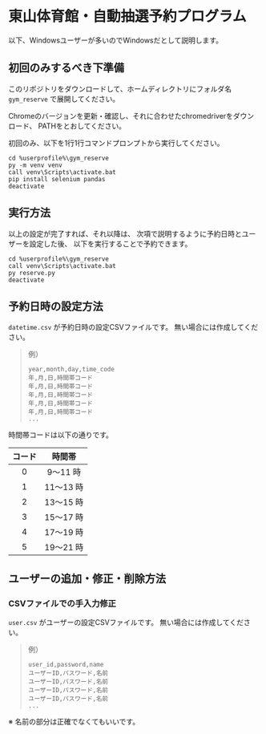 # 東山体育館・自動抽選予約プログラム

以下、Windowsユーザーが多いのでWindowsだとして説明します。

## 初回のみするべき下準備

このリポジトリをダウンロードして、ホームディレクトリにフォルダ名 `gym_reserve` で展開してください。

Chromeのバージョンを更新・確認し、それに合わせたchromedriverをダウンロード、
PATHをとおしてください。

初回のみ、以下を1行1行コマンドプロンプトから実行してください。

```prompt
cd %userprofile%\gym_reserve
py -m venv venv
call venv\Scripts\activate.bat
pip install selenium pandas
deactivate
```

## 実行方法

以上の設定が完了すれば、それ以降は、
次項で説明するように予約日時とユーザーを設定した後、
以下を実行することで予約できます。

```prompt
cd %userprofile%\gym_reserve
call venv\Scripts\activate.bat
py reserve.py
deactivate
```

## 予約日時の設定方法

`datetime.csv` が予約日時の設定CSVファイルです。
無い場合には作成してください。

> 例）
>
> ```csv
> year,month,day,time_code
> 年,月,日,時間帯コード
> 年,月,日,時間帯コード
> 年,月,日,時間帯コード
> 年,月,日,時間帯コード
> 年,月,日,時間帯コード
> ...
> ```

時間帯コードは以下の通りです。

|コード|時間帯|
|:-:|:-:|
|0|9〜11 時|
|1|11〜13 時|
|2|13〜15 時|
|3|15〜17 時|
|4|17〜19 時|
|5|19〜21 時|

## ユーザーの追加・修正・削除方法

### CSVファイルでの手入力修正

`user.csv` がユーザーの設定CSVファイルです。
無い場合には作成してください。

> 例）
>
> ```csv
> user_id,password,name
> ユーザーID,パスワード,名前
> ユーザーID,パスワード,名前
> ユーザーID,パスワード,名前
> ユーザーID,パスワード,名前
> ...
> ```

※ 名前の部分は正確でなくてもいいです。
